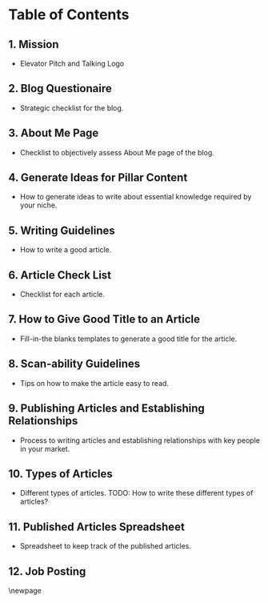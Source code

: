 # Table of Contents #

## 1. Mission ##

- Elevator Pitch and Talking Logo

## 2. Blog Questionaire ##

- Strategic checklist for the blog.

## 3. About Me Page ##

- Checklist to objectively assess About Me page of the blog.

## 4. Generate Ideas for Pillar Content ##

- How to generate ideas to write about essential knowledge required by your niche.

## 5. Writing Guidelines ##

- How to write a good article.

## 6. Article Check List  ##

- Checklist for each article.

## 7. How to Give Good Title to an Article ##

- Fill-in-the blanks templates to generate a good title for the article.

## 8. Scan-ability  Guidelines ##

- Tips on how to make the article easy to read.

## 9. Publishing Articles and Establishing Relationships ##

- Process to writing articles and establishing relationships with key people in your market.

## 10. Types of Articles ##

- Different types of articles. TODO: How to write these different types of articles?

## 11. Published Articles Spreadsheet ##

- Spreadsheet to keep track of the published articles.

## 12. Job Posting ##



\newpage
